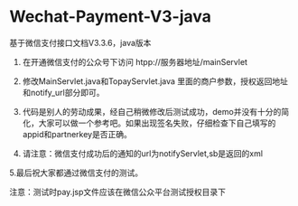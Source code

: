 Wechat-Payment-V3-java
======================

基于微信支付接口文档V3.3.6，java版本


1. 在开通微信支付的公众号下访问 htpp://服务器地址/mainServlet        
 
2. 修改MainServlet.java和TopayServlet.java 里面的商户参数，授权返回地址和notify_url部分即可。

3. 代码是别人的劳动成果，经自己稍微修改后测试成功，demo并没有十分的简化，大家可以做一个参考吧。如果出现签名失败，仔细检查下自己填写的appid和partnerkey是否正确。

4. 请注意：微信支付成功后的通知的url为notifyServlet,sb是返回的xml

5.最后祝大家都通过微信支付的测试。

注意：测试时pay.jsp文件应该在微信公众平台测试授权目录下
